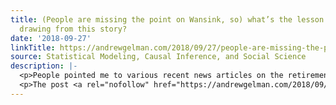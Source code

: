 ```yaml
---
title: (People are missing the point on Wansink, so) what’s the lesson we should be
  drawing from this story?
date: '2018-09-27'
linkTitle: https://andrewgelman.com/2018/09/27/people-are-missing-the-point-on-wansink-so-whats-the-lesson-we-should-be-drawing-from-this-story/
source: Statistical Modeling, Causal Inference, and Social Science
description: |-
  <p>People pointed me to various recent news articles on the retirement from the Cornell University business school of eating-behavior researcher and retraction king Brian Wansink. I particularly liked this article by David Randall&#8212;not because he quoted me, but because he crisply laid out the key issues: The irreproducibility crisis cost Brian Wansink his job. Over [&#8230;]</p>
  <p>The post <a rel="nofollow" href="https://andrewgelman.com/2018/09/27/people-are-missing-the-point-on-wansink-s
---
```

